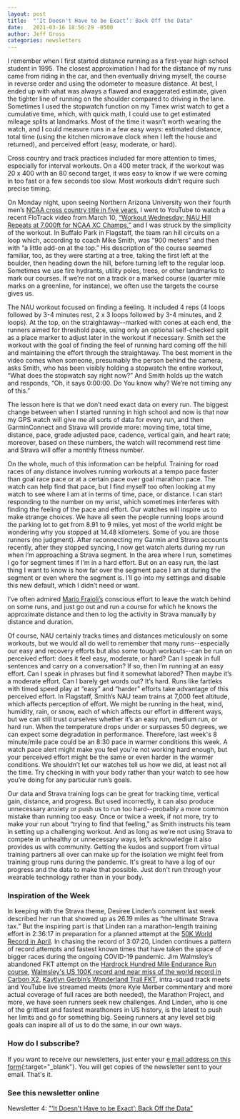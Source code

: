 ```yaml
---
layout: post
title:  "‘It Doesn't Have to be Exact’: Back Off the Data"
date:   2021-03-16 18:56:29 -0500
author: Jeff Gross
categories: newsletters
---
```

I remember when I first started distance running as a first-year high school student in 1995. The closest approximation I had for the distance of my runs came from riding in the car, and then eventually driving myself, the course in reverse order and using the odometer to measure distance. At best, I ended up with what was always a flawed and exaggerated estimate, given the tighter line of running on the shoulder compared to driving in the lane. Sometimes I used the stopwatch function on my Timex wrist watch to get a cumulative time, which, with quick math, I could use to get estimated mileage splits at landmarks. Most of the time it wasn’t worth wearing the watch, and I could measure runs in a few easy ways: estimated distance, total time (using the kitchen microwave clock when I left the house and returned), and perceived effort (easy, moderate, or hard).

Cross country and track practices included far more attention to times, especially for interval workouts. On a 400 meter track, if the workout was 20 x 400 with an 80 second target, it was easy to know if we were coming in too fast or a few seconds too slow. Most workouts didn’t require such precise timing.

On Monday night, upon seeing Northern Arizona University won their fourth men’s [NCAA cross country title in five years](https://youtu.be/vWSbBeXBlrc), I went to YouTube to watch a recent FloTrack video from March 10, [“Workout Wednesday: NAU Hill Repeats at 7,000ft for NCAA XC Champs,”](https://youtu.be/GWHdEs8h8QQ) and I was struck by the simplicity of the workout. In Buffalo Park in Flagstaff, the team ran hill circuits on a loop which, according to coach Mike Smith, was “900 meters” and then with “a little add-on at the top.” His description of the course seemed familiar, too, as they were starting at a tree, taking the first left at the boulder, then heading down the hill, before turning left to the regular loop. Sometimes we use fire hydrants, utility poles, trees, or other landmarks to mark our courses. If we’re not on a track or a marked course (quarter mile marks on a greenline, for instance), we often use the targets the course gives us.

The NAU workout focused on finding a feeling. It included 4 reps (4 loops followed by 3-4 minutes rest, 2 x 3 loops followed by 3-4 minutes, and 2 loops). At the top, on the straightaway--marked with cones at each end, the runners aimed for threshold pace, using only an optional self-checked split as a place marker to adjust later in the workout if necessary. Smith set the workout with the goal of finding the feel of running hard coming off the hill and maintaining the effort through the straightaway. The best moment in the video comes when someone, presumably the person behind the camera, asks Smith, who has been visibly holding a stopwatch the entire workout, “What does the stopwatch say right now?” And Smith holds up the watch and responds, “Oh, it says 0:00:00. Do You know why? We’re not timing any of this.”

The lesson here is that we don’t need exact data on every run. The biggest change between when I started running in high school and now is that now my GPS watch will give me all sorts of data for every run, and then GarminConnect and Strava will provide more: moving time, total time, distance, pace, grade adjusted pace, cadence, vertical gain, and heart rate; moreover, based on these numbers, the watch will recommend rest time and Strava will offer a monthly fitness number.

On the whole, much of this information can be helpful. Training for road races of any distance involves running workouts at a tempo pace faster than goal race pace or at a certain pace over goal marathon pace. The watch can help find that pace, but I find myself too often looking at my watch to see where I am at in terms of time, pace, or distance. I can start responding to the number on my wrist, which sometimes interferes with finding the feeling of the pace and effort. Our watches will inspire us to make strange choices. We have all seen the people running loops around the parking lot to get from 8.91 to 9 miles, yet most of the world might be wondering why you stopped at 14.48 kilometers. Some of you are those runners (no judgment). After reconnecting my Garmin and Strava accounts recently, after they stopped syncing, I now get watch alerts during my run when I’m approaching a Strava segment. In the area where I run, sometimes I go for segment times if I’m in a hard effort. But on an easy run, the last thing I want to know is how far over the segment pace I am at during the segment or even where the segment is. I’ll go into my settings and disable this new default, which I didn’t need or want.

I’ve often admired [Mario Fraioli’s](https://themorningshakeout.com/) conscious effort to leave the watch behind on some runs, and just go out and run a course for which he knows the approximate distance and then to log the activity in Strava manually by distance and duration.

Of course, NAU certainly tracks times and distances meticulously on some workouts, but we would all do well to remember that many runs--especially our easy and recovery efforts but also some tough workouts--can be run on perceived effort: does it feel easy, moderate, or hard? Can I speak in full sentences and carry on a conversation? If so, then I’m running at an easy effort. Can I speak in phrases but find it somewhat labored? Then maybe it’s a moderate effort. Can I barely get words out? It’s hard. Runs like fartleks with timed speed play at “easy” and “harder” efforts take advantage of this perceived effort. In Flagstaff, Smith’s NAU team trains at 7,000 feet altitude, which affects perception of effort. We might be running in the heat, wind, humidity, rain, or snow, each of which affects our effort in different ways, but we can still trust ourselves whether it’s an easy run, medium run, or hard run. When the temperature drops under or surpasses 50 degrees, we can expect some degradation in performance. Therefore, last week's 8 minute/mile pace could be an 8:30 pace in warmer conditions this week. A watch pace alert might make you feel you're not working hard enough, but your perceived effort might be the same or even harder in the warmer conditions. We shouldn’t let our watches tell us how we did, at least not all the time. Try checking in with your body rather than your watch to see how you’re doing for any particular run’s goals.

Our data and Strava training logs can be great for tracking time, vertical gain, distance, and progress. But used incorrectly, it can also produce unnecessary anxiety or push us to run too hard--probably a more common mistake than running too easy. Once or twice a week, if not more, try to make your run about “trying to find that feeling,” as Smith instructs his team in setting up a challenging workout. And as long as we’re not using Strava to compete in unhealthy or unnecessary ways, let’s acknowledge it also provides us with community. Getting the kudos and support from virtual training partners all over can make up for the isolation we might feel from training group runs during the pandemic. It's great to have a log of our progress and the data to make that possible. Just don't run through your wearable technology rather than in your body.

### Inspiration of the Week
In keeping with the Strava theme, Desiree Linden’s comment last week described her run that showed up as 26.19 miles as “the ultimate Strava tax.” But the inspiring part is that Linden ran a marathon-length training effort in 2:36:17 in preparation for a planned attempt at the [50K World Record in April](https://www.runnersworld.com/news/a35771717/des-linden-50k-world-record-attempt/). In chasing the record of 3:07:20, Linden continues a pattern of record attempts and fastest known times that have taken the space of bigger races during the ongoing COVID-19 pandemic. Jim Walmsley’s abandoned FKT attempt on the [Hardrock Hundred Mile Endurance Run course](https://youtu.be/o54Egb3z3Lg), [Walmsley's US 100K record and near miss of the world record in Carbon X2](https://youtu.be/-8Tzynp-cqs), [Kaytlyn Gerbin’s Wonderland Trail FKT](https://youtu.be/85yco0i0Y3I), intra-squad track meets and YouTube live streamed meets (more Kyle Merber commentary and more actual coverage of full races are both needed), the Marathon Project, and more, we have seen runners seek new challenges. And Linden, who is one of the grittiest and fastest marathoners in US history, is the latest to push her limits and go for something big. Seeing runners at any level set big goals can inspire all of us to do the same, in our own ways.

### How do I subscribe?

If you want to receive our newsletters, just enter your [e mail address on this form](https://forms.gle/NHEsBP1wo11yYrZj7){:target="_blank"}. You will get copies of the newsletter sent to your email. That's it.

### See this newsletter online

Newsletter 4: ["‘It Doesn't Have to be Exact’: Back Off the Data"]()
